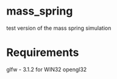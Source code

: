 # mass_spring
test version of the mass spring simulation

# Requirements
glfw - 3.1.2 for WIN32
opengl32

